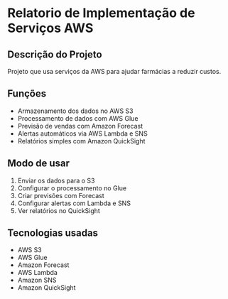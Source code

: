 # Relatorio de Implementação de Serviços AWS

## Descrição do Projeto

Projeto que usa serviços da AWS para ajudar farmácias a reduzir custos.

## Funções

- Armazenamento dos dados no AWS S3
- Processamento de dados com AWS Glue
- Previsão de vendas com Amazon Forecast
- Alertas automáticos via AWS Lambda e SNS
- Relatórios simples com Amazon QuickSight

## Modo de usar

1. Enviar os dados para o S3  
2. Configurar o processamento no Glue  
3. Criar previsões com Forecast  
4. Configurar alertas com Lambda e SNS  
5. Ver relatórios no QuickSight

## Tecnologias usadas

- AWS S3  
- AWS Glue  
- Amazon Forecast  
- AWS Lambda  
- Amazon SNS  
- Amazon QuickSight



